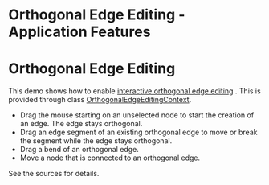 <!--
 //////////////////////////////////////////////////////////////////////////////
 // @license
 // This file is part of yFiles for HTML 2.6.
 // Use is subject to license terms.
 //
 // Copyright (c) 2000-2023 by yWorks GmbH, Vor dem Kreuzberg 28,
 // 72070 Tuebingen, Germany. All rights reserved.
 //
 //////////////////////////////////////////////////////////////////////////////
-->
# Orthogonal Edge Editing - Application Features

# Orthogonal Edge Editing

This demo shows how to enable [interactive orthogonal edge editing](https://docs.yworks.com/yfileshtml/#/dguide/interaction-orthogonal_edge_editing) . This is provided through class [OrthogonalEdgeEditingContext](https://docs.yworks.com/yfileshtml/#/api/OrthogonalEdgeEditingContext).

- Drag the mouse starting on an unselected node to start the creation of an edge. The edge stays orthogonal.
- Drag an edge segment of an existing orthogonal edge to move or break the segment while the edge stays orthogonal.
- Drag a bend of an orthogonal edge.
- Move a node that is connected to an orthogonal edge.

See the sources for details.
